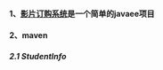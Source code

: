 #### 1、[影片订购系统](https://github.com/MNSmile/java/tree/master/%E5%BD%B1%E7%89%87%E8%AE%A2%E8%B4%AD%E7%B3%BB%E7%BB%9F)是一个简单的javaee项目
#### 2、maven
##### 2.1 StudentInfo



